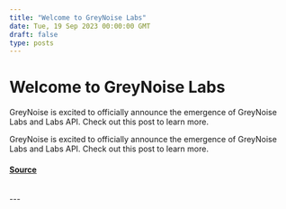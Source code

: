 ```yaml
---
title: "Welcome to GreyNoise Labs"
date: Tue, 19 Sep 2023 00:00:00 GMT
draft: false
type: posts
---
```

# Welcome to GreyNoise Labs





GreyNoise is excited to officially announce the emergence of GreyNoise Labs and Labs API. Check out this post to learn more. 

GreyNoise is excited to officially announce the emergence of GreyNoise Labs and Labs API. Check out this post to learn more.

#### [Source](https://www.greynoise.io/blog/welcome-to-greynoise-labs)

<br/>
---
